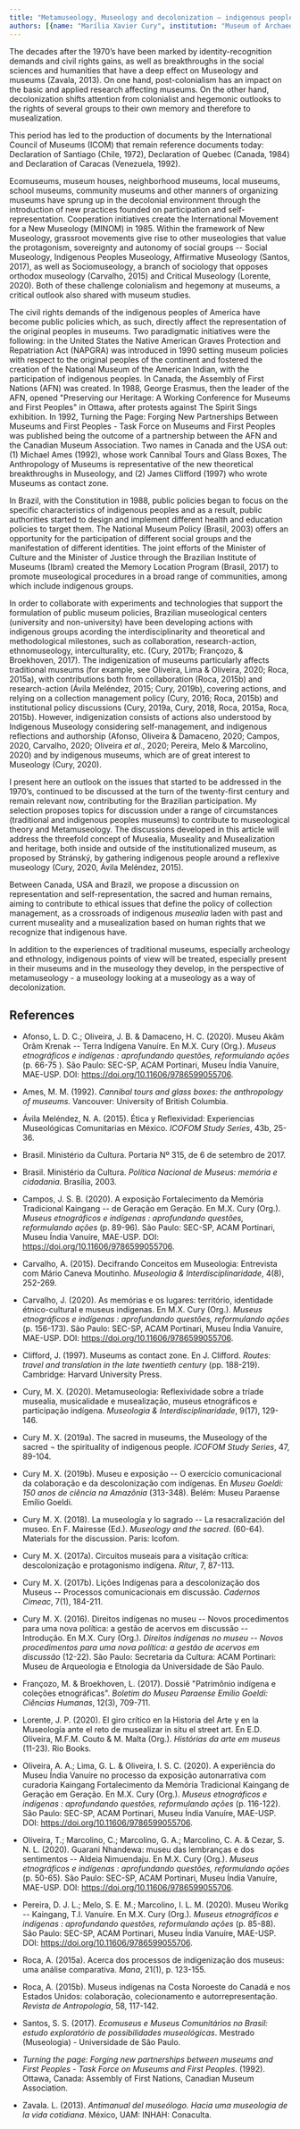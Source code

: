 ```yaml
---
title: "Metamuseology, Museology and decolonization – indigenous people and museums in Brazil"
authors: [{name: "Marília Xavier Cury", institution: "Museum of Archaeology and Ethnology of the University of São Paulo – São Paulo, Brazil"}]
---
```


The decades after the 1970’s have been marked by identity-recognition
demands and civil rights gains, as well as breakthroughs in the social
sciences and humanities that have a deep effect on Museology and museums
(Zavala, 2013). On one hand, post-colonialism has an impact on the basic
and applied research affecting museums. On the other hand,
decolonization shifts attention from colonialist and hegemonic outlooks
to the rights of several groups to their own memory and therefore to
musealization.

This period has led to the production of documents by the International
Council of Museums (ICOM) that remain reference documents today:
Declaration of Santiago (Chile, 1972), Declaration of Quebec (Canada,
1984) and Declaration of Caracas (Venezuela, 1992).

Ecomuseums, museum houses, neighborhood museums, local museums, school
museums, community museums and other manners of organizing museums have
sprung up in the decolonial environment through the introduction of new
practices founded on participation and self-representation. Cooperation
initiatives create the International Movement for a New Museology
(MINOM) in 1985. Within the framework of New Museology, grassroot
movements give rise to other museologies that value the protagonism,
sovereignty and autonomy of social groups -- Social Museology,
Indigenous Peoples Museology, Affirmative Museology (Santos, 2017), as
well as Sociomuseology, a branch of sociology that opposes orthodox
museology (Carvalho, 2015) and Critical Museology (Lorente, 2020). Both
of these challenge colonialism and hegemony at museums, a critical
outlook also shared with museum studies.

The civil rights demands of the indigenous peoples of America have
become public policies which, as such, directly affect the
representation of the original peoples in museums. Two paradigmatic
initiatives were the following: in the United States the Native American
Graves Protection and Repatriation Act (NAPGRA) was introduced in 1990
setting museum policies with respect to the original peoples of the
continent and fostered the creation of the National Museum of the
American Indian, with the participation of indigenous peoples. In
Canada, the Assembly of First Nations (AFN) was created. In 1988, George
Erasmus, then the leader of the AFN, opened "Preserving our Heritage: A
Working Conference for Museums and First Peoples" in Ottawa, after
protests against The Spirit Sings exhibition. In 1992, Turning the Page:
Forging New Partnerships Between Museums and First Peoples *-* Task
Force on Museums and First Peoples was published being the outcome of a
partnership between the AFN and the Canadian Museum Association. Two
names in Canada and the USA out: (1) Michael Ames (1992), whose work
Cannibal Tours and Glass Boxes, The Anthropology of Museums is
representative of the new theoretical breakthroughs in Museology, and
(2) James Clifford (1997) who wrote Museums as contact zone.

In Brazil, with the Constitution in 1988, public policies began to focus
on the specific characteristics of indigenous peoples and as a result,
public authorities started to design and implement different health and
education policies to target them. The National Museum Policy (Brasil,
2003) offers an opportunity for the participation of different social
groups and the manifestation of different identities. The joint efforts
of the Minister of Culture and the Minister of Justice through the
Brazilian Institute of Museums (Ibram) created the Memory Location
Program (Brasil, 2017) to promote museological procedures in a broad
range of communities, among which include indigenous groups.

In order to collaborate with experiments and technologies that support
the formulation of public museum policies, Brazilian museological
centers (university and non-university) have been developing actions
with indigenous groups acording the interdisciplinarity and theoretical
and methodological milestones, such as collaboration, research-action,
ethnomuseology, interculturality, etc. (Cury, 2017b; Françozo, &
Broekhoven, 2017). The indigenization of museums particularly affects
traditional museums (for example, see Oliveira, Lima & Oliveira, 2020;
Roca, 2015a), with contributions both from collaboration (Roca, 2015b)
and research-action (Ávila Meléndez, 2015; Cury, 2019b), covering
actions, and relying on a collection management policy (Cury, 2016;
Roca, 2015b) and institutional policy discussions (Cury, 2019a, Cury,
2018, Roca, 2015a, Roca, 2015b). However, indigenization consists of
actions also understood by Indigenous Museology considering
self-management, and indigenous reflections and authorship (Afonso,
Oliveira & Damaceno, 2020; Campos, 2020, Carvalho, 2020; Oliveira *et
al*., 2020; Pereira, Melo & Marcolino, 2020) and by indigenous museums,
which are of great interest to Museology (Cury, 2020).

I present here an outlook on the issues that started to be addressed in
the 1970’s, continued to be discussed at the turn of the twenty-first
century and remain relevant now, contributing for the Brazilian
participation. My selection proposes topics for discussion under a range
of circumstances (traditional and indigenous peoples museums) to
contribute to museological theory and Metamuseology. The discussions
developed in this article will address the threefold concept of
Musealia, Museality and Musealization and heritage, both inside and
outside of the institutionalized museum, as proposed by Stránský, by
gathering indigenous people around a reflexive museology (Cury, 2020,
Ávila Meléndez, 2015).

Between Canada, USA and Brazil, we propose a discussion on
representation and self-representation, the sacred and human remains,
aiming to contribute to ethical issues that define the policy of
collection management, as a crossroads of indigenous *musealia* laden
with past and current museality and a musealization based on human
rights that we recognize that indigenous have.

In addition to the experiences of traditional museums, especially
archeology and ethnology, indigenous points of view will be treated,
especially present in their museums and in the museology they develop,
in the perspective of metamuseology - a museology looking at a museology
as a way of decolonization.

## References

- Afonso, L. D. C.; Oliveira, J. B. & Damaceno, H. C. (2020). Museu Akãm
  Orãm Krenak -- Terra Indígena Vanuíre. En M.X. Cury (Org.). *Museus
  etnográficos e indígenas : aprofundando questões, reformulando ações*
  (p. 66-75 ). São Paulo: SEC-SP, ACAM Portinari, Museu Índia Vanuíre,
  MAE-USP. DOI: https://doi.org/10.11606/9786599055706.
- Ames, M. M. (1992). *Cannibal tours and glass boxes: the anthropology
  of museums.* Vancouver: University of British Columbia.
- Ávila Meléndez, N. A. (2015). Ética y Reflexividad: Experiencias
  Museológicas Comunitarias en México. *ICOFOM Study Series*, 43b,
  25-36.

- Brasil. Ministério da Cultura. Portaria Nº 315, de 6 de setembro de
  2017.

- Brasil. Ministério da Cultura. *Política Nacional de Museus: memória e
  cidadania*. Brasília, 2003.

- Campos, J. S. B. (2020). A exposição Fortalecimento da Memória
  Tradicional Kaingang -- de Geração em Geração. En M.X. Cury (Org.).
  *Museus etnográficos e indígenas : aprofundando questões, reformulando
  ações* (p. 89-96). São Paulo: SEC-SP, ACAM Portinari, Museu Índia
  Vanuíre, MAE-USP. DOI: https://doi.org/10.11606/9786599055706.

- Carvalho, A. (2015). Decifrando Conceitos em Museologia: Entrevista
  com Mário Caneva Moutinho. *Museologia & Interdisciplinaridade*, 4(8),
  252-269.

- Carvalho, J. (2020). As memórias e os lugares: território, identidade
  étnico-cultural e museus indígenas. En M.X. Cury (Org.). *Museus
  etnográficos e indígenas : aprofundando questões, reformulando ações*
  (p. 156-173). São Paulo: SEC-SP, ACAM Portinari, Museu Índia Vanuíre,
  MAE-USP. DOI: https://doi.org/10.11606/9786599055706.

- Clifford, J. (1997). Museums as contact zone. En J. Clifford. *Routes:
  travel and translation in the late twentieth century* (pp. 188-219).
  Cambridge: Harvard University Press.

- Cury, M. X. (2020). Metamuseologia: Reflexividade sobre a tríade
  musealia, musicalidade e musealização, museus etnográficos e
  participação indígena. *Museologia & Interdisciplinaridade*, 9(17),
  129-146.

- Cury M. X. (2019a). The sacred in museums, the Museology of the sacred
  ¬ the spirituality of indigenous people. *ICOFOM Study Series*, 47,
  89-104.

- Cury M. X. (2019b). Museu e exposição -- O exercício comunicacional da
  colaboração e da descolonização com indígenas. En *Museu Goeldi: 150
  anos de ciência na Amazônia* (313-348). Belém: Museu Paraense Emílio
  Goeldi.

- Cury M. X. (2018). La museología y lo sagrado -- La resacralización
  del museo. En F. Mairesse (Ed.). *Museology and the sacred*. (60-64).
  Materials for the discussion. Paris: Icofom.

- Cury M. X. (2017a). Circuitos museais para a visitação crítica:
  descolonização e protagonismo indígena. *Ritur*, 7, 87-113.

- Cury M. X. (2017b). Lições Indígenas para a descolonização dos Museus
  -- Processos comunicacionais em discussão. *Cadernos Cimeac*, 7(1),
  184-211.

- Cury M. X. (2016). Direitos indígenas no museu -- Novos procedimentos
  para uma nova política: a gestão de acervos em discussão --
  Introdução. En M.X. Cury (Org.). *Direitos indígenas no museu -- Novos
  procedimentos para uma nova política: a gestão de acervos em
  discussão* (12-22). São Paulo: Secretaria da Cultura: ACAM Portinari:
  Museu de Arqueologia e Etnologia da Universidade de São Paulo.

- Françozo, M. & Broekhoven, L. (2017). Dossiê "Patrimônio indígena e
  coleções etnográficas". *Boletim do Museu Paraense Emílio Goeldi:
  Ciências Humanas*, 12(3), 709-711.

- Lorente, J. P. (2020). El giro crítico en la Historia del Arte y en la
  Museología ante el reto de musealizar in situ el street art. En E.D.
  Oliveira, M.F.M. Couto & M. Malta (Org.). *Histórias da arte em
  museus* (11-23). Rio Books.

- Oliveira, A. A.; Lima, G. L. & Oliveira, I. S. C. (2020). A
  experiência do Museu Índia Vanuíre no processo da exposição
  autonarrativa com curadoria Kaingang Fortalecimento da Memória
  Tradicional Kaingang de Geração em Geração. En M.X. Cury (Org.).
  *Museus etnográficos e indígenas : aprofundando questões, reformulando
  ações* (p. 116-122). São Paulo: SEC-SP, ACAM Portinari, Museu Índia
  Vanuíre, MAE-USP. DOI: https://doi.org/10.11606/9786599055706.

- Oliveira, T.; Marcolino, C.; Marcolino, G. A.; Marcolino, C. A. &
  Cezar, S. N. L. (2020). Guarani Nhandewa: museu das lembranças e dos
  sentimentos -- Aldeia Nimuendaju. En M.X. Cury (Org.). *Museus
  etnográficos e indígenas : aprofundando questões, reformulando ações*
  (p. 50-65). São Paulo: SEC-SP, ACAM Portinari, Museu Índia Vanuíre,
  MAE-USP. DOI: https://doi.org/10.11606/9786599055706.

- Pereira, D. J. L.; Melo, S. E. M.; Marcolino, I. L. M. (2020). Museu
  Worikg -- Kaingang, T.I. Vanuíre. En M.X. Cury (Org.). *Museus
  etnográficos e indígenas : aprofundando questões, reformulando ações*
  (p. 85-88). São Paulo: SEC-SP, ACAM Portinari, Museu Índia Vanuíre,
  MAE-USP. DOI: https://doi.org/10.11606/9786599055706.

- Roca, A. (2015a). Acerca dos processos de indigenização dos museus:
  uma análise comparativa. *Mana*, 21(1), p. 123-155.

- Roca, A. (2015b). Museus indígenas na Costa Noroeste do Canadá e nos
  Estados Unidos: colaboração, colecionamento e autorrepresentação.
  *Revista de Antropologia*, 58, 117-142.

- Santos, S. S. (2017). *Ecomuseus e Museus Comunitários no Brasil:
  estudo exploratório de possibilidades museológicas*. Mestrado
  (Museologia) - Universidade de São Paulo.

- *Turning the page: Forging new partnerships between museums and First
  Peoples - Task Force on Museums and First Peoples*. (1992). Ottawa,
  Canada: Assembly of First Nations, Canadian Museum Association.

- Zavala. L. (2013). *Antimanual del museólogo. Hacia uma museologia de
  la vida cotidiana*. México, UAM: INHAH: Conaculta.
